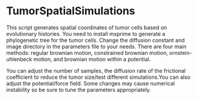 # TumorSpatialSimulations

This script generates spatial coordinates of tumor cells based on evolutionary histories. You need to install msprime to generate a phylogenetic tree for the tumor cells. Change the diffusion constant and image directory in the parameters file to your needs. There are four main methods: regular brownian motion, constrained brownian motion, ornstein-uhlenbeck motion, and brownian motion within a potential.

You can adjust the number of samples, the diffusion rate of the frictional coefficient to reduce the tumor size/test different simulations.You can also adjust the potential/force field. Some changes may cause numerical instability so be sure to tune the parameters appropriately.
